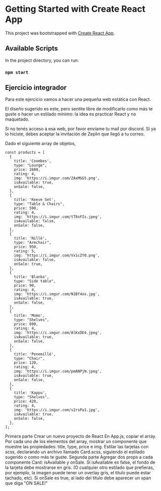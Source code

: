 # Getting Started with Create React App

This project was bootstrapped with [Create React App](https://github.com/facebook/create-react-app).

## Available Scripts

In the project directory, you can run:

### `npm start`

## Ejercicio integrador
Para este ejercicio vamos a hacer una pequeña web estática con React.

El diseño sugerido es este, pero sentite libre de modificarlo como más te guste o hacer un estilado mínimo: la idea es practicar React y no maquetado.

Si no tenés acceso a esa web, por favor enviame tu mail por discord. Si ya lo hiciste, debes aceptar la invitación de Zeplin que llegó a tu correo.

Dado el siguiente array de objetos,

```
const products = [
  {
    title: 'Coombes',
    type: "Lounge",
    price: 2600,
    rating: 4,
    img: 'https://i.imgur.com/ZAxMGG5.png',
    isAvailable: true,
    onSale: false,
  },
  {
    title: 'Keeve Set',
    type: "Table & Chairs",
    price: 590,
    rating: 4,
    img: 'https://i.imgur.com/tT8sFIs.jpeg',
    isAvailable: false,
    onSale: false,
  },
  {
    title: 'Nillè', 
    type: "Armchair",
    price: 950,
    rating: 5,
    img: 'https://i.imgur.com/Vx1cZY0.png', 
    isAvailable: false,
    onSale: true,
  },
  {
    title: 'Blanko', 
    type: "Side table",
    price: 90,
    rating: 4,
    img: 'https://i.imgur.com/N1Bf4ox.jpg',
    isAvailable: true,
    onSale: false,
  },
  {
    title: 'Momo', 
    type: "Shelves",
    price: 890,
    rating: 4,
    img: 'https://i.imgur.com/AlKxDE4.jpeg', 
    isAvailable: true,
    onSale: false,
  },
  {
    title: 'Penemillè', 
    type: "Chair",
    price: 120,
    rating: 4,
    img: 'https://i.imgur.com/pmANPjN.jpeg',
    isAvailable: true,
    onSale: false,
  },
  {
    title: 'Kappu', 
    type: "Shelves",
    price: 420,
    rating: 4,
    img: 'https://i.imgur.com/s2rsPa1.jpg',
    isAvailable: true,
    onSale: false,
  },
];
```

Primera parte
Crear un nuevo proyecto de React
En App.js, copiar el array.
Por cada uno de los elementos del array, mostrar un componente <Card> que muestre las propiedades: title, type, price e img.
Estilar las tarjetas con scss, declarando un archivo llamado Card.scss, siguiendo el estilado sugerido o como más te guste.
Segunda parte
Agregar dos props a cada componente Card: isAvailable y onSale.
Si isAvailable es false, el fondo de la tarjeta debe mostrarse en gris. (O cualquier otro estilado que prefieras, por ejemplo, la imagen puede tener un overlay gris, el titulo puede estar tachado, etc).
Si onSale es true, al lado del titulo debe aparecer un span que diga "ON SALE!"